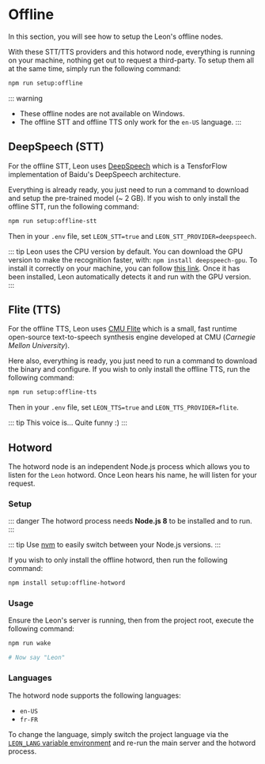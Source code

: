 # Offline

In this section, you will see how to setup the Leon's offline nodes.

With these STT/TTS providers and this hotword node, everything is running on your machine, nothing get out to request a third-party.
To setup them all at the same time, simply run the following command:

```bash
npm run setup:offline
```

::: warning
- These offline nodes are not available on Windows.
- The offline STT and offline TTS only work for the `en-US` language.
:::

## DeepSpeech (STT)

For the offline STT, Leon uses [DeepSpeech](https://github.com/mozilla/DeepSpeech) which is a TensforFlow implementation of Baidu's DeepSpeech architecture.

Everything is already ready, you just need to run a command to download and setup the pre-trained model (~ 2 GB).
If you wish to only install the offline STT, run the following command:

```bash
npm run setup:offline-stt
```

Then in your `.env` file, set `LEON_STT=true` and `LEON_STT_PROVIDER=deepspeech`.

::: tip
Leon uses the CPU version by default.
You can download the GPU version to make the recognition faster, with: `npm install deepspeech-gpu`.
To install it correctly on your machine, you can follow [this link](https://medium.com/@taylordenouden/installing-tensorflow-gpu-on-ubuntu-18-04-89a142325138).
Once it has been installed, Leon automatically detects it and run with the GPU version.
:::

## Flite (TTS)

For the offline TTS, Leon uses [CMU Flite](http://www.festvox.org/flite/) which is a small, fast runtime open-source text-to-speech synthesis engine developed at CMU (*Carnegie Mellon University*).

Here also, everything is ready, you just need to run a command to download the binary and configure.
If you wish to only install the offline TTS, run the following command:

```bash
npm run setup:offline-tts
```

Then in your `.env` file, set `LEON_TTS=true` and `LEON_TTS_PROVIDER=flite`.

::: tip
This voice is... Quite funny :)
:::

## Hotword

The hotword node is an independent Node.js process which allows you to listen for the `Leon` hotword. Once Leon hears his name, he will listen for your request.

### Setup

::: danger
The hotword process needs **Node.js 8** to be installed and to run.
:::

::: tip
Use [nvm](/how-to/#how-to-install-node-js) to easily switch between your Node.js versions.
:::

If you wish to only install the offline hotword, then run the following command:

```bash
npm install setup:offline-hotword
```

### Usage

Ensure the Leon's server is running, then from the project root, execute the following command:

```bash
npm run wake

# Now say "Leon"
```

### Languages

The hotword node supports the following languages:

- `en-US`
- `fr-FR`

To change the language, simply switch the project language via the [`LEON_LANG` variable environment](/configuration.md#environment-variables) and re-run the main server and the hotword process.
